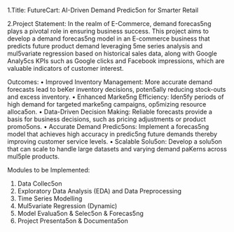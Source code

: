 1.Title: 
FutureCart: AI-Driven Demand Predic5on for Smarter Retail


2.Project Statement: 
In the realm of E-Commerce, demand forecas5ng plays a pivotal role in ensuring business 
success. This project aims to develop a demand forecas5ng model in an E-commerce business 
that predicts future product demand leveraging 5me series analysis and mul5variate regression 
based on historical sales data, along with Google Analy5cs KPIs such as Google clicks and 
Facebook impressions, which are valuable indicators of customer interest. 


Outcomes:
• Improved Inventory Management: More accurate demand forecasts lead to beKer inventory 
decisions, poten5ally reducing stock-outs and excess inventory. 
• Enhanced Marke5ng Efficiency: Iden5fy periods of high demand for targeted marke5ng 
campaigns, op5mizing resource alloca5on. 
• Data-Driven Decision Making: Reliable forecasts provide a basis for business decisions, such 
as pricing adjustments or product promo5ons. 
• Accurate Demand Predic5ons: Implement a forecas5ng model that achieves high accuracy 
in predic5ng future demands thereby improving customer service levels. 
• Scalable Solu5on: Develop a solu5on that can scale to handle large datasets and varying 
demand paKerns across mul5ple products. 


Modules to be Implemented: 
1. Data Collec5on 
2. Exploratory Data Analysis (EDA) and Data Preprocessing 
3. Time Series Modelling 
4. Mul5variate Regression (Dynamic) 
5. Model Evalua5on & Selec5on & Forecas5ng 
6. Project Presenta5on & Documenta5on
